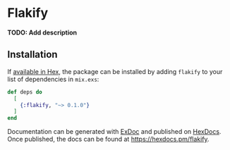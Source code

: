# Flakify

**TODO: Add description**

## Installation

If [available in Hex](https://hex.pm/docs/publish), the package can be installed
by adding `flakify` to your list of dependencies in `mix.exs`:

```elixir
def deps do
  [
    {:flakify, "~> 0.1.0"}
  ]
end
```

Documentation can be generated with [ExDoc](https://github.com/elixir-lang/ex_doc)
and published on [HexDocs](https://hexdocs.pm). Once published, the docs can
be found at <https://hexdocs.pm/flakify>.

